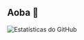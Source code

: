 ## Aoba 👋
![Estatísticas do GitHub](https://github-readme-stats.vercel.app/api?username=rodrigofpinto&show_icons=true&theme=github_dark_dimmed)

